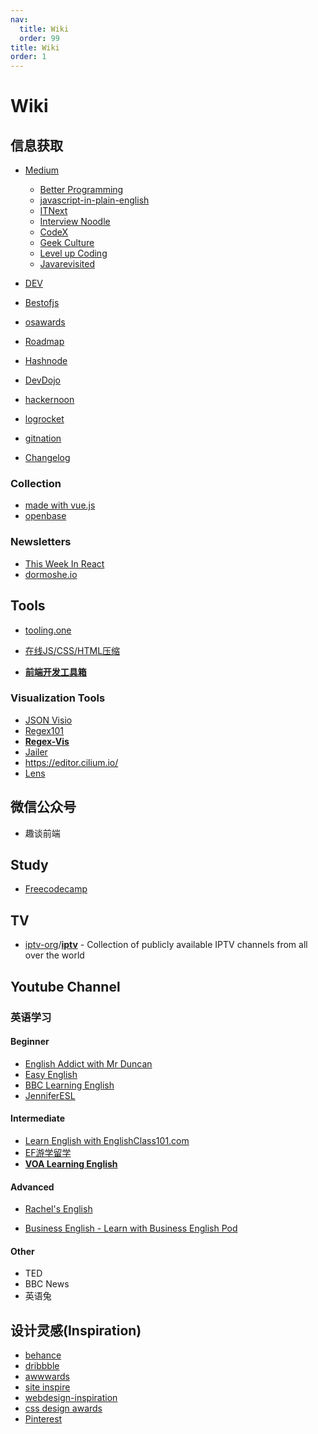 ```yaml
---
nav:
  title: Wiki
  order: 99
title: Wiki
order: 1
---
```


# Wiki

## 信息获取

- [Medium](https://medium.com/)
  - [Better Programming](https://medium.com/better-programming)
  - [javascript-in-plain-english](https://medium.com/javascript-in-plain-english)
  - [ITNext](https://itnext.io/)
  - [Interview Noodle](https://medium.com/interviewnoodle)
  - [CodeX](https://medium.com/codex)
  - [Geek Culture](https://medium.com/geekculture)
  - [Level up Coding](https://levelup.gitconnected.com/)
  - [Javarevisited](https://medium.com/javarevisited)

- [DEV](https://dev.to/)
- [Bestofjs](https://bestofjs.org/)
- [osawards](https://osawards.com/)
- [Roadmap](https://roadmap.sh/)
- [Hashnode](https://hashnode.com/)
- [DevDojo](https://devdojo.com/)
- [hackernoon](https://hackernoon.com/)
- [logrocket](https://blog.logrocket.com/)
- [gitnation](https://portal.gitnation.org/)
- [Changelog](https://changelog.com/)

### Collection

- [made with vue.js](https://madewithvuejs.com/)
- [openbase](https://openbase.com/)

### Newsletters

- [This Week In React](https://www.getrevue.co/profile/thisweekinreact)
- [dormoshe.io](https://dormoshe.io/)

## Tools

- [tooling.one](https://tooling.one/)

- [在线JS/CSS/HTML压缩](https://tool.oschina.net/jscompress?type=2)
- [**前端开发工具箱**](https://www.html.cn/tool/html2string/)

### Visualization Tools

- [JSON Visio](https://github.com/AykutSarac/jsonvisio.com)
- [Regex101](https://regex101.com/)
- [**Regex-Vis**](https://regex-vis.com/)
- [Jailer](https://wisser.github.io/Jailer/data-browsing.html)
- https://editor.cilium.io/
- [Lens](https://github.com/lensapp/lens) 

## 微信公众号

- 趣谈前端

## Study

- [Freecodecamp](https://www.freecodecamp.org/)

## TV

- [iptv-org](https://github.com/iptv-org?type=source)/**[iptv](https://github.com/iptv-org/iptv)** - Collection of publicly available IPTV channels from all over the world

## Youtube Channel

### 英语学习

#### Beginner

- [English Addict with Mr Duncan](https://www.youtube.com/channel/UC8pPDhxSn1nee70LRKJ0p3g)
- [Easy English](https://www.youtube.com/easyenglishvideos)
- [BBC Learning English](https://www.youtube.com/user/bbclearningenglish/videos)
- [JenniferESL](https://www.youtube.com/user/JenniferESL)

#### **Intermediate**

- [Learn English with EnglishClass101.com](https://www.youtube.com/c/EnglishClass101)
- [EF游学留学](https://www.youtube.com/c/ef)
- [**VOA Learning English**](https://www.youtube.com/user/VOALearningEnglish)

#### Advanced

- [Rachel's English](https://www.youtube.com/user/rachelsenglish)

- [Business English - Learn with Business English Pod](https://www.youtube.com/user/bizpod)

#### Other

- TED
- BBC News
- 英语兔

## 设计灵感(Inspiration)

- [behance](https://www.behance.net/)
- [dribbble](https://dribbble.com/)
- [awwwards](https://www.awwwards.com/)
- [site inspire](https://www.siteinspire.com/)
- [webdesign-inspiration](https://www.webdesign-inspiration.com/)
- [css design awards](https://www.cssdesignawards.com/)
- [Pinterest](https://www.pinterest.com/)
